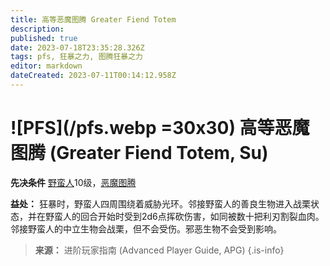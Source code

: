 ```yaml
---
title: 高等恶魔图腾 Greater Fiend Totem
description: 
published: true
date: 2023-07-18T23:35:28.326Z
tags: pfs, 狂暴之力, 图腾狂暴之力
editor: markdown
dateCreated: 2023-07-11T00:14:12.958Z
---
```


# ![PFS](/pfs.webp =30x30) 高等恶魔图腾 (Greater Fiend Totem, Su)

**先决条件** [野蛮人](/野蛮人)10级，[恶魔图腾](/狂暴之力/恶魔图腾)

**益处：** 狂暴时，野蛮人四周围绕着威胁光环。邻接野蛮人的善良生物进入战栗状态，并在野蛮人的回合开始时受到2d6点挥砍伤害，如同被数十把利刃割裂血肉。邻接野蛮人的中立生物会战栗，但不会受伤。邪恶生物不会受到影响。

> **来源：** 进阶玩家指南 (Advanced Player Guide, APG)
{.is-info}
